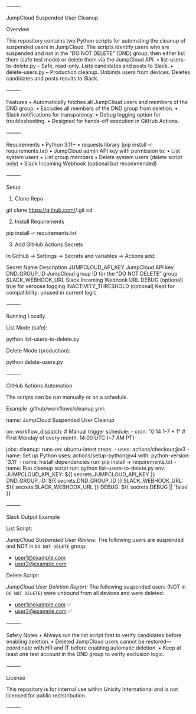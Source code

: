 ⸻

JumpCloud Suspended User Cleanup

Overview

This repository contains two Python scripts for automating the cleanup of suspended users in JumpCloud.
The scripts identify users who are suspended and not in the “DO NOT DELETE” (DND) group, then either list them (safe test mode) or delete them via the JumpCloud API.
	•	list-users-to-delete.py – Safe, read-only. Lists candidates and posts to Slack.
	•	delete-users.py – Production cleanup. Unbinds users from devices. Deletes candidates and posts results to Slack.

⸻

Features
	•	Automatically fetches all JumpCloud users and members of the DND group.
	•	Excludes all members of the DND group from deletion.
	•	Slack notifications for transparency.
	•	Debug logging option for troubleshooting.
	•	Designed for hands-off execution in GitHub Actions.

⸻

Requirements
	•	Python 3.11+
	•	requests library (pip install -r requirements.txt)
	•	JumpCloud admin API key with permission to:
	•	List system users
	•	List group members
	•	Delete system users (delete script only)
	•	Slack Incoming Webhook (optional but recommended)

⸻

Setup

1. Clone Repo

git clone https://github.com/<your-org>/<repo-name>.git
cd <repo-name>

2. Install Requirements

pip install -r requirements.txt

3. Add GitHub Actions Secrets

In GitHub → Settings → Secrets and variables → Actions add:

Secret Name	Description
JUMPCLOUD_API_KEY	JumpCloud API key
DND_GROUP_ID	JumpCloud group ID for the “DO NOT DELETE” group
SLACK_WEBHOOK_URL	Slack Incoming Webhook URL
DEBUG (optional)	true for verbose logging
INACTIVITY_THRESHOLD (optional)	Kept for compatibility; unused in current logic


⸻

Running Locally

List Mode (safe):

python list-users-to-delete.py

Delete Mode (production):

python delete-users.py


⸻

GitHub Actions Automation

The scripts can be run manually or on a schedule.

Example .github/workflows/cleanup.yml:

name: JumpCloud Suspended User Cleanup

on:
  workflow_dispatch: # Manual trigger
  schedule:
    - cron: "0 14 1-7 * 1" # First Monday of every month, 14:00 UTC (~7 AM PT)

jobs:
  cleanup:
    runs-on: ubuntu-latest
    steps:
      - uses: actions/checkout@v3
      - name: Set up Python
        uses: actions/setup-python@v4
        with:
          python-version: '3.11'
      - name: Install dependencies
        run: pip install -r requirements.txt
      - name: Run cleanup script
        run: python list-users-to-delete.py
        env:
          JUMPCLOUD_API_KEY: ${{ secrets.JUMPCLOUD_API_KEY }}
          DND_GROUP_ID: ${{ secrets.DND_GROUP_ID }}
          SLACK_WEBHOOK_URL: ${{ secrets.SLACK_WEBHOOK_URL }}
          DEBUG: ${{ secrets.DEBUG || 'false' }}


⸻

Slack Output Example

List Script:

*JumpCloud Suspended User Review:*
The following users are suspended and NOT in `DO NOT DELETE` group:
- user1@example.com
- user2@example.com

Delete Script:

*JumpCloud User Deletion Report:*
The following suspended users (NOT in `DO NOT DELETE`) were unbound from all devices and were deleted:
- user1@example.com ✅
- user2@example.com ✅


⸻

Safety Notes
	•	Always run the list script first to verify candidates before enabling deletion.
	•	Deleted JumpCloud users cannot be restored—coordinate with HR and IT before enabling automatic deletion.
	•	Keep at least one test account in the DND group to verify exclusion logic.

⸻

License

This repository is for internal use within Unicity International and is not licensed for public redistribution.

⸻
